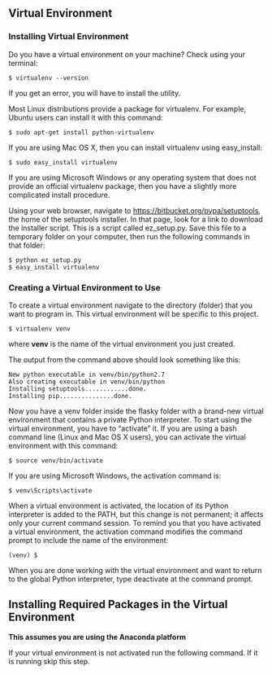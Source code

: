 ## Virtual Environment

### Installing Virtual Environment

Do you have a virtual environment on your machine?
Check using your terminal:

```
$ virtualenv --version
```

If you get an error, you will have to install the utility. 

Most Linux distributions provide a package for virtualenv. For example, Ubuntu users can install it with this command:

```
$ sudo apt-get install python-virtualenv
```

If you are using Mac OS X, then you can install virtualenv using easy_install:

```
$ sudo easy_install virtualenv
```

If you are using Microsoft Windows or any operating system that does not provide an official virtualenv package, then you have a slightly more complicated install procedure.

Using your web browser, navigate to https://bitbucket.org/pypa/setuptools, the home of the setuptools installer. In that page, look for a link to download the installer script. This is a script called ez_setup.py. Save this file to a temporary folder on your computer, then run the following commands in that folder:

```
$ python ez_setup.py
$ easy_install virtualenv
```

### Creating a Virtual Environment to Use

To create a virtual environment navigate to the directory (folder) that you want to program in.  This virtual environment will be specific to this project.

```$ virtualenv venv```

where **venv** is the name of the virtual environment you just created.

The output from the command above should look something like this:

```
New python executable in venv/bin/python2.7
Also creating executable in venv/bin/python
Installing setuptools............done.
Installing pip...............done.
```

Now you have a venv folder inside the flasky folder with a brand-new virtual environment that contains a private Python interpreter. To start using the virtual environment, you have to “activate” it. If you are using a bash command line (Linux and Mac OS X users), you can activate the virtual environment with this command:

```$ source venv/bin/activate```

If you are using Microsoft Windows, the activation command is:

```$ venv\Scripts\activate```

When a virtual environment is activated, the location of its Python interpreter is added to the PATH, but this change is not permanent; it affects only your current command session. To remind you that you have activated a virtual environment, the activation command modifies the command prompt to include the name of the environment:

```(venv) $```

When you are done working with the virtual environment and want to return to the global Python interpreter, type deactivate at the command prompt.


## Installing Required Packages in the Virtual Environment

**This assumes you are using the Anaconda platform**

If your virtual environment is not activated run the following command.  If it is running skip this step.

```activate 

